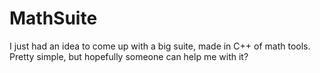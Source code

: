 # MathSuite
I just had an idea to come up with a big suite, made in C++ of math tools. Pretty simple, but hopefully someone can help me with it?
